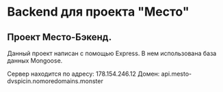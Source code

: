 # Backend для проекта "Mесто"

## Проект Место-Бэкенд.

Данный проект написан с помощью Express. В нем использована база данных Mongoose.

Сервер находится по адресу: 178.154.246.12
Домен: api.mesto-dvspicin.nomoredomains.monster
